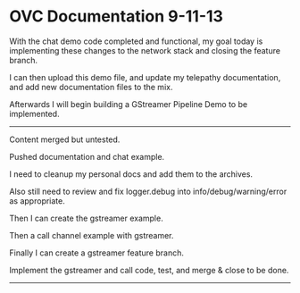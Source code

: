 
# OVC Documentation 9-11-13

With the chat demo code completed and functional, my goal today is implementing these changes to the network stack and closing the feature branch.

I can then upload this demo file, and update my telepathy documentation, and add new documentation files to the mix.

Afterwards I will begin building a GStreamer Pipeline Demo to be implemented.


---

Content merged but untested.

Pushed documentation and chat example.


I need to cleanup my personal docs and add them to the archives.

Also still need to review and fix logger.debug into info/debug/warning/error as appropriate.

Then I can create the gstreamer example.

Then a call channel example with gstreamer.

Finally I can create a gstreamer feature branch.

Implement the gstreamer and call code, test, and merge & close to be done.


---


